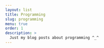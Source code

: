 ```yaml
---
layout: list
title: Programming
slug: programming
menu: true
order: 1
description: >
  Just my blog posts about programming ^_^
---
```

